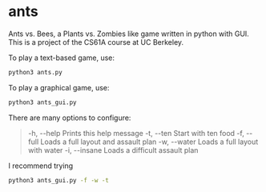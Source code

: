 ants
====

Ants vs. Bees, a Plants vs. Zombies like game written in python with GUI. This is a project of the CS61A course at UC Berkeley.



To play a text-based game, use:
```bash
python3 ants.py
```

To play a graphical game, use:
```bash
python3 ants_gui.py
```

There are many options to configure:
>   -h, --help      Prints this help message
>   -t, --ten       Start with ten food
>   -f, --full      Loads a full layout and assault plan
>   -w, --water     Loads a full layout with water
>   -i, --insane    Loads a difficult assault plan

I recommend trying
```bash
python3 ants_gui.py -f -w -t
```
